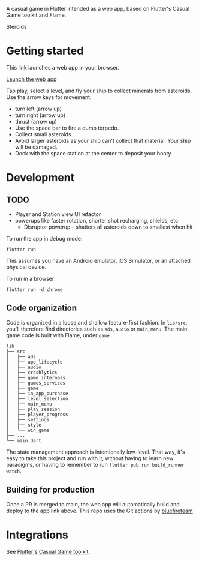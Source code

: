 A casual game in Flutter intended as a web app, based on Flutter's Casual Game toolkit and Flame.

Steroids

# Getting started

This link launches a web app in your browser.

[Launch the web app](https://cybaker.github.io/Steroids/)

Tap play, select a level, and fly your ship to collect minerals from asteroids.
Use the arrow keys for movement: 
- turn left (arrow up)
- turn right (arrow up)
- thrust (arrow up)
- Use the space bar to fire a dumb torpedo.
- Collect small asteroids
- Avoid larger asteroids as your ship can't collect that material. Your ship will be damaged.
- Dock with the space station at the center to deposit your booty.

# Development
## TODO
- Player and Station view UI refactor
- powerups like faster rotation, shorter shot recharging, shields, etc
  - Disruptor powerup - shatters all asteroids down to smallest when hit

To run the app in debug mode:

    flutter run

This assumes you have an Android emulator, iOS Simulator, or an attached physical device.

To run in a browser:

    flutter run -d chrome

## Code organization

Code is organized in a loose and shallow feature-first fashion.
In `lib/src`, you'll therefore find directories such as `ads`, `audio`
or `main_menu`. The main game code is built with Flame, under `game`.

```
lib
├── src
│   ├── ads
│   ├── app_lifecycle
│   ├── audio
│   ├── crashlytics
│   ├── game_internals
│   ├── games_services
│   ├── game
│   ├── in_app_purchase
│   ├── level_selection
│   ├── main_menu
│   ├── play_session
│   ├── player_progress
│   ├── settings
│   ├── style
│   └── win_game
├── ...
└── main.dart
```

The state management approach is intentionally low-level. That way, it's easy to
take this project and run with it, without having to learn new paradigms, or having
to remember to run `flutter pub run build_runner watch`.

## Building for production

Once a PR is merged to main, the web app will automatically build and deploy to the app link above.
This repo uses the Git actions by [bluefireteam](https://github.com/bluefireteam/flutter-gh-pages)

# Integrations

See [Flutter's Casual Game toolkit](https://docs.flutter.dev/resources/games-toolkit). 